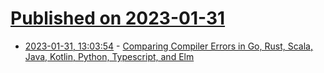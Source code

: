# [Published on 2023-01-31](index.md)

* [2023-01-31, 13:03:54](https://lobste.rs/s/pklf3f/comparing_compiler_errors_go_rust_scala) - [Comparing Compiler Errors in Go, Rust, Scala, Java, Kotlin, Python, Typescript, and Elm](https://www.amazingcto.com/developer-productivity-compiler-errors/)
